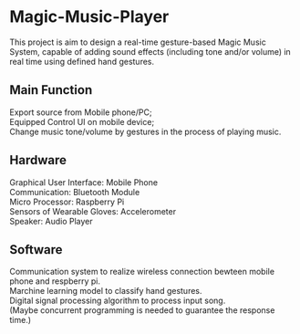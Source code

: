 Magic-Music-Player
==
This project is aim to design a real-time gesture-based Magic Music System, capable of adding sound effects (including tone and/or volume) in real time using defined hand gestures.

Main Function
--
Export source from Mobile phone/PC; <br>
Equipped Control UI on mobile device; <br>
Change music tone/volume by gestures in the process of playing music.<br>

Hardware
--
Graphical User Interface: Mobile Phone<br>
Communication: Bluetooth Module<br>
Micro Processor: Raspberry Pi<br>
Sensors of Wearable Gloves: Accelerometer<br>
Speaker: Audio Player<br>

Software
--
Communication system to realize wireless connection bewteen mobile phone and respberry pi.<br>
Marchine learning model to classify hand gestures.<br>
Digital signal processing algorithm to process input song.<br>
(Maybe concurrent programming is needed to guarantee the response time.)
